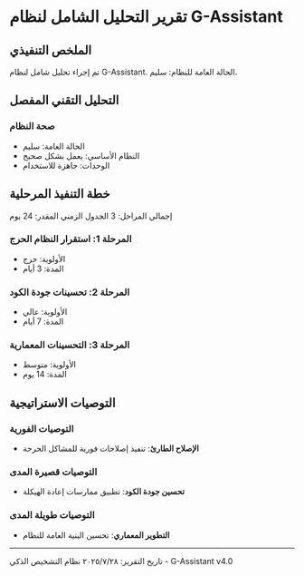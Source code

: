 # تقرير التحليل الشامل لنظام G-Assistant

## الملخص التنفيذي
تم إجراء تحليل شامل لنظام G-Assistant. الحالة العامة للنظام: سليم.

## التحليل التقني المفصل
### صحة النظام
- الحالة العامة: سليم
- النظام الأساسي: يعمل بشكل صحيح
- الوحدات: جاهزة للاستخدام

## خطة التنفيذ المرحلية
إجمالي المراحل: 3
الجدول الزمني المقدر: 24 يوم

### المرحلة 1: استقرار النظام الحرج
- الأولوية: حرج
- المدة: 3 أيام

### المرحلة 2: تحسينات جودة الكود
- الأولوية: عالي
- المدة: 7 أيام

### المرحلة 3: التحسينات المعمارية
- الأولوية: متوسط
- المدة: 14 يوم

## التوصيات الاستراتيجية
### التوصيات الفورية
- **الإصلاح الطارئ**: تنفيذ إصلاحات فورية للمشاكل الحرجة

### التوصيات قصيرة المدى
- **تحسين جودة الكود**: تطبيق ممارسات إعادة الهيكلة

### التوصيات طويلة المدى
- **التطوير المعماري**: تحسين البنية العامة للنظام

---
تاريخ التقرير: ٢٨‏/٧‏/٢٠٢٥
نظام التشخيص الذكي - G-Assistant v4.0